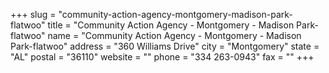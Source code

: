 +++
slug = "community-action-agency-montgomery-madison-park-flatwoo"
title = "Community Action Agency - Montgomery - Madison Park-flatwoo"
name = "Community Action Agency - Montgomery - Madison Park-flatwoo"
address = "360 Williams Drive"
city = "Montgomery"
state = "AL"
postal = "36110"
website = ""
phone = "334 263-0943"
fax = ""
+++
